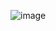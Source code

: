 
![image](https://github.com/krpvby/what_people_search_bot/assets/138283843/8672e844-0e9e-4121-a799-bb6c44017065)

